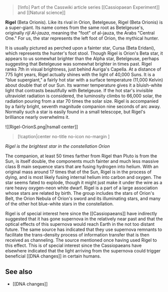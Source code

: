 
> [!info] Part of the Casswiki article series [[Cassiopaean Experiment]] and [[Natural science]]

**Rigel** (Beta Orionis). Like its rival in Orion, Betelgeuse, Rigel (Beta Orionis) is a super-giant. Its name comes from the same root as Betelgeuse's, originally _rijl Al-jauza_, meaning the "foot" of al-jauza, the Arabs "Central One." For us, the star represents the left foot of Orion, the mythical hunter.

It is usually pictured as perched upon a fainter star, Cursa (Beta Eridani), which represents the hunter's foot stool. Though Rigel is Orion's Beta star, it appears to us somewhat brighter than the Alpha star, Betelgeuse, perhaps suggesting that Betelgeuse was somewhat brighter in times past. Rigel ranks 7th in visual brightness, just behind Auriga's Capella. At a distance of 775 light years, Rigel actually shines with the light of 40,000 Suns. It is a "blue supergiant," a fairly hot star with a surface temperature (11,000 Kelvin) about double that of our Sun. Its warmer temperature gives it a bluish-white light that contrasts beautifully with Betelgeuse. If the hot star's invisible ultraviolet radiation is considered, the luminosity climbs to 66,000 solar, the radiation pouring from a star 70 times the solar size. Rigel is accompanied by a fairly bright, seventh magnitude companion nine seconds of arc away. Normally such a star is easily found in a small telescope, but Rigel's brilliance nearly overwhelms it.

![[Rigel-OrionS.png|hsmall center]]
> [!caption|center no-title no-icon no-margin ]
> 
_Rigel is the brightest star in the constellation Orion_

The companion, at least 50 times farther from Rigel than Pluto is from the Sun, is itself double, the components much fainter and much less massive class B main sequence stars that are fusing hydrogen into helium. With an original mass around 17 times that of the Sun, Rigel is in the process of dying, and is most likely fusing internal helium into carbon and oxygen. The star seems fated to explode, though it might just make it under the wire as a rare heavy oxygen-neon white dwarf. Rigel is a part of a large association whose stars are related by birth. The group includes the stars of Orion's Belt, the Orion Nebula of Orion's sword and its illuminating stars, and many of the other hot blue-white stars in the constellation.

Rigel is of special interest here since the [[Cassiopaeans]] have indirectly suggested that it has gone supernova in the relatively near past and that the optical effects of this supernova would reach Earth in the not too distant future. The same source has indicated that they use supernova remnants to facilitate the trans-density process of information transfer that is then received as channeling. The source mentioned once having used Rigel to this effect. This is of special interest since the Cassiopaeans have elsewhere indicated that the light arriving from the supernova could trigger beneficial [[DNA changes]] in certain humans.

See also
--------

*   [[DNA changes]]